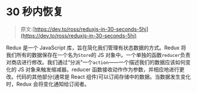 # 30 秒内恢复

> 原文:[https://dev.to/ross/reduxjs-in-30-seconds-5hj](https://dev.to/ross/reduxjs-in-30-seconds-5hj)

Redux 是一个 JavaScript 库，旨在简化我们管理有状态数据的方式。Redux 将我们所有的数据保存在一个名为`Store`的 JS 对象中。一个单独的函数`reducer`负责对商店进行修改。我们通过“分派”一个`action`——一个描述我们的数据应该如何变化的 JS 对象来触发缩减器。reducer 函数接收动作作为参数，并相应地进行更改。代码的其他部分(通常是 React 组件)可以订阅存储中的数据。当数据发生变化时，Redux 会将变化通知给订阅者。